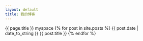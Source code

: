 ```yaml
---
layout: default
title: 我的博客
---
```

{{ page.title }}
myspace
{% for post in site.posts %}
{{ post.date | date_to_string }} {{ post.title }}
{% endfor %}
